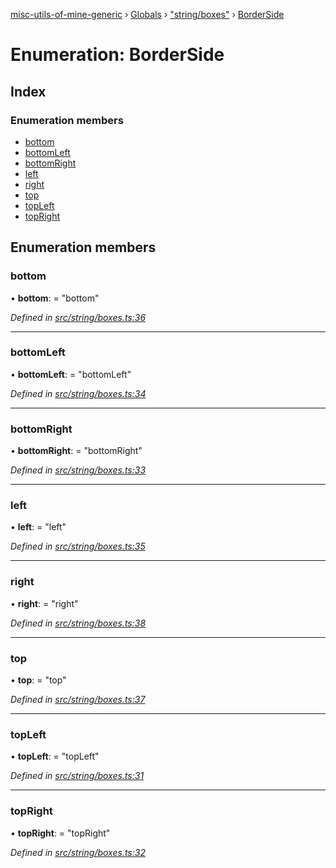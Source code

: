 [misc-utils-of-mine-generic](../README.md) › [Globals](../globals.md) › ["string/boxes"](../modules/_string_boxes_.md) › [BorderSide](_string_boxes_.borderside.md)

# Enumeration: BorderSide

## Index

### Enumeration members

* [bottom](_string_boxes_.borderside.md#bottom)
* [bottomLeft](_string_boxes_.borderside.md#bottomleft)
* [bottomRight](_string_boxes_.borderside.md#bottomright)
* [left](_string_boxes_.borderside.md#left)
* [right](_string_boxes_.borderside.md#right)
* [top](_string_boxes_.borderside.md#top)
* [topLeft](_string_boxes_.borderside.md#topleft)
* [topRight](_string_boxes_.borderside.md#topright)

## Enumeration members

###  bottom

• **bottom**: = "bottom"

*Defined in [src/string/boxes.ts:36](https://github.com/cancerberoSgx/misc-utils-of-mine/blob/7016944/misc-utils-of-mine-generic/src/string/boxes.ts#L36)*

___

###  bottomLeft

• **bottomLeft**: = "bottomLeft"

*Defined in [src/string/boxes.ts:34](https://github.com/cancerberoSgx/misc-utils-of-mine/blob/7016944/misc-utils-of-mine-generic/src/string/boxes.ts#L34)*

___

###  bottomRight

• **bottomRight**: = "bottomRight"

*Defined in [src/string/boxes.ts:33](https://github.com/cancerberoSgx/misc-utils-of-mine/blob/7016944/misc-utils-of-mine-generic/src/string/boxes.ts#L33)*

___

###  left

• **left**: = "left"

*Defined in [src/string/boxes.ts:35](https://github.com/cancerberoSgx/misc-utils-of-mine/blob/7016944/misc-utils-of-mine-generic/src/string/boxes.ts#L35)*

___

###  right

• **right**: = "right"

*Defined in [src/string/boxes.ts:38](https://github.com/cancerberoSgx/misc-utils-of-mine/blob/7016944/misc-utils-of-mine-generic/src/string/boxes.ts#L38)*

___

###  top

• **top**: = "top"

*Defined in [src/string/boxes.ts:37](https://github.com/cancerberoSgx/misc-utils-of-mine/blob/7016944/misc-utils-of-mine-generic/src/string/boxes.ts#L37)*

___

###  topLeft

• **topLeft**: = "topLeft"

*Defined in [src/string/boxes.ts:31](https://github.com/cancerberoSgx/misc-utils-of-mine/blob/7016944/misc-utils-of-mine-generic/src/string/boxes.ts#L31)*

___

###  topRight

• **topRight**: = "topRight"

*Defined in [src/string/boxes.ts:32](https://github.com/cancerberoSgx/misc-utils-of-mine/blob/7016944/misc-utils-of-mine-generic/src/string/boxes.ts#L32)*
